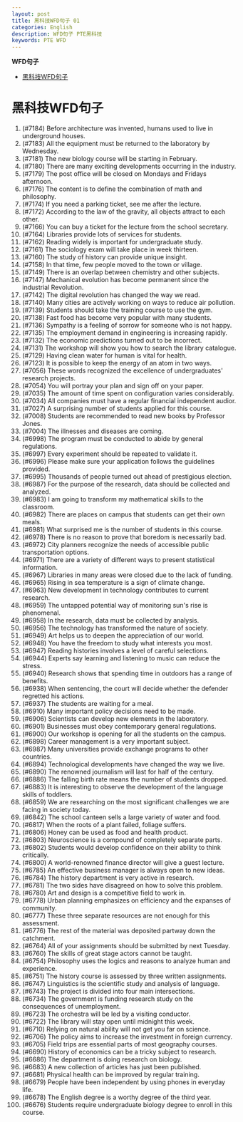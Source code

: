 ```yaml
---
layout: post
title: 黑科技WFD句子 01
categories: English
description: WFD句子 PTE黑科技
keywords: PTE WFD
---
```


<!-- START doctoc generated TOC please keep comment here to allow auto update -->
<!-- DON'T EDIT THIS SECTION, INSTEAD RE-RUN doctoc TO UPDATE -->
**WFD句子**

- [黑科技WFD句子](#%E9%BB%91%E7%A7%91%E6%8A%80wfd%E5%8F%A5%E5%AD%90)

<!-- END doctoc generated TOC please keep comment here to allow auto update -->


# 黑科技WFD句子
1. (#7184) Before architecture was invented, humans used to live in underground houses.
2. (#7183) All the equipment must be returned to the laboratory by Wednesday.
3. (#7181) The new biology course will be starting in February.
4. (#7180) There are many exciting developments occurring in the industry.
5. (#7179) The post office will be closed on Mondays and Fridays afternoon.
6. (#7176) The content is to define the combination of math and philosophy.
7. (#7174) If you need a parking ticket, see me after the lecture.
8. (#7172) According to the law of the gravity, all objects attract to each other.
9. (#7166) You can buy a ticket for the lecture from the school secretary.
10. (#7164) Libraries provide lots of services for students.
11. (#7162) Reading widely is important for undergraduate study.
12. (#7161) The sociology exam will take place in week thirteen.
13. (#7160) The study of history can provide unique insight.
14. (#7158) In that time, few people moved to the town or village.
15. (#7149) There is an overlap between chemistry and other subjects.
16. (#7147) Mechanical evolution has become permanent since the industrial Revolution.
17. (#7142) The digital revolution has changed the way we read.
18. (#7140) Many cities are actively working on ways to reduce air pollution.
19. (#7139) Students should take the training course to use the gym.
20. (#7138) Fast food has become very popular with many students.
21. (#7136) Sympathy is a feeling of sorrow for someone who is not happy.
22. (#7135) The employment demand in engineering is increasing rapidly.
23. (#7132) The economic predictions turned out to be incorrect.
24. (#7131) The workshop will show you how to search the library catalogue.
25. (#7129) Having clean water for human is vital for health.
26. (#7123) It is possible to keep the energy of an atom in two ways.
27. (#7056) These words recognized the excellence of undergraduates' research projects.
28. (#7054) You will portray your plan and sign off on your paper.
29. (#7035) The amount of time spent on configuration varies considerably.
30. (#7034) All companies must have a regular financial independent audior.
31. (#7027) A surprising number of students applied for this course.
32. (#7008) Students are recommended to read new books by Professor Jones.
33. (#7004) The illnesses and diseases are coming.
34. (#6998) The program must be conducted to abide by general regulations.
35. (#6997) Every experiment should be repeated to validate it.
36. (#6996) Please make sure your application follows the guidelines provided.
37. (#6995) Thousands of people turned out ahead of prestigious election.
38. (#6987) For the purpose of the research, data should be collected and analyzed.
39. (#6983) I am going to transform my mathematical skills to the classroom.
40. (#6982) There are places on campus that students can get their own meals.
41. (#6981) What surprised me is the number of students in this course.
42. (#6978) There is no reason to prove that boredom is necessarily bad.
43. (#6972) City planners recognize the needs of accessible public transportation options.
44. (#6971) There are a variety of different ways to present statistical information.
45. (#6967) Libraries in many areas were closed due to the lack of funding.
46. (#6965) Rising in sea temperature is a sign of climate change.
47. (#6963) New development in technology contributes to current research.
48. (#6959) The untapped potential way of monitoring sun's rise is phenomenal.
49. (#6958) In the research, data must be collected by analysis.
50. (#6956) The technology has transformed the nature of society.
51. (#6949) Art helps us to deepen the appreciation of our world.
52. (#6948) You have the freedom to study what interests you most.
53. (#6947) Reading histories involves a level of careful selections.
54. (#6944) Experts say learning and listening to music can reduce the stress.
55. (#6940) Research shows that spending time in outdoors has a range of benefits.
56. (#6938) When sentencing, the court will decide whether the defender regretted his actions.
57. (#6937) The students are waiting for a meal.
58. (#6910) Many important policy decisions need to be made.
59. (#6906) Scientists can develop new elements in the laboratory.
60. (#6901) Businesses must obey contemporary general regulations.
61. (#6900) Our workshop is opening for all the students on the campus.
62. (#6898) Career management is a very important subject.
63. (#6987) Many universities provide exchange programs to other countries.
64. (#6894) Technological developments have changed the way we live.
65. (#6890) The renowned journalism will last for half of the century.
66. (#6886) The falling birth rate means the number of students dropped.
67. (#6883) It is interesting to observe the development of the language skills of toddlers.
68. (#6859) We are researching on the most significant challenges we are facing in society today.
69. (#6842) The school canteen sells a large variety of water and food.
70. (#6817) When the roots of a plant failed, foliage suffers.
71. (#6806) Honey can be used as food and health product.
72. (#6803) Neuroscience is a compound of completely separate parts.
73. (#6802) Students would develop confidence on their ability to think critically.
74. (#6800) A world-renowned finance director will give a guest lecture.
75. (#6785) An effective business manager is always open to new ideas.
76. (#6784) The history department is very active in research.
77. (#6781) The two sides have disagreed on how to solve this problem.
78. (#6780) Art and design is a competitive field to work in.
79. (#6778) Urban planning emphasizes on efficiency and the expanses of community.
80. (#6777) These three separate resources are not enough for this assessment.
81. (#6776) The rest of the material was deposited partway down the catchment.
82. (#6764) All of your assignments should be submitted by next Tuesday.
83. (#6760) The skills of great stage actors cannot be taught.
84. (#6754) Philosophy uses the logics and reasons to analyze human and experience.
85. (#6751) The history course is assessed by three written assignments.
86. (#6747) Linguistics is the scientific study and analysis of language.
87. (#6743) The project is divided into four main intersections.
88. (#6734) The government is funding research study on the consequences of unemployment.
89. (#6723) The orchestra will be led by a visiting conductor.
90. (#6722) The library will stay open until midnight this week.
91. (#6710) Relying on natural ability will not get you far on science.
92. (#6706) The policy aims to increase the investment in foreign currency.
93. (#6705) Field trips are essential parts of most geography courses.
94. (#6690) History of economics can be a tricky subject to research.
95. (#6686) The department is doing research on biology.
96. (#6683) A new collection of articles has just been published.
97. (#6681) Physical health can be improved by regular training.
98. (#6679) People have been independent by using phones in everyday life.
99. (#6678) The English degree is a worthy degree of the third year.
100. (#6676) Students require undergraduate biology degree to enroll in this course.